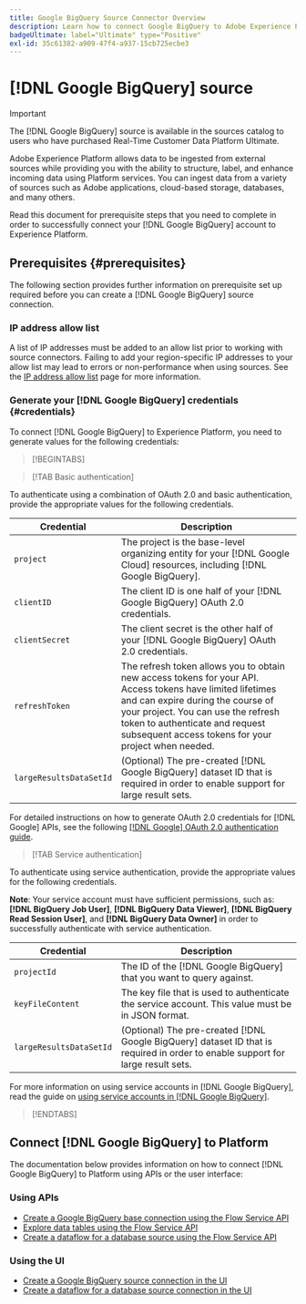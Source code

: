 ```yaml
---
title: Google BigQuery Source Connector Overview
description: Learn how to connect Google BigQuery to Adobe Experience Platform using APIs or the user interface.
badgeUltimate: label="Ultimate" type="Positive"
exl-id: 35c61382-a909-47f4-a937-15cb725ecbe3
---
```

# [!DNL Google BigQuery] source

>[!IMPORTANT]
>
>The [!DNL Google BigQuery] source is available in the sources catalog to users who have purchased Real-Time Customer Data Platform Ultimate.

Adobe Experience Platform allows data to be ingested from external sources while providing you with the ability to structure, label, and enhance incoming data using Platform services. You can ingest data from a variety of sources such as Adobe applications, cloud-based storage, databases, and many others.

Read this document for prerequisite steps that you need to complete in order to successfully connect your [!DNL Google BigQuery] account to Experience Platform.

## Prerequisites {#prerequisites}

The following section provides further information on prerequisite set up required before you can create a [!DNL Google BigQuery] source connection.

### IP address allow list

A list of IP addresses must be added to an allow list prior to working with source connectors. Failing to add your region-specific IP addresses to your allow list may lead to errors or non-performance when using sources. See the [IP address allow list](../../ip-address-allow-list.md) page for more information.

### Generate your [!DNL Google BigQuery] credentials {#credentials}

To connect [!DNL Google BigQuery] to Experience Platform, you need to generate values for the following credentials:

>[!BEGINTABS]

>[!TAB Basic authentication]

To authenticate using a combination of OAuth 2.0 and basic authentication, provide the appropriate values for the following credentials.

| Credential | Description |
| --- | --- |
| `project` |  The project is the base-level organizing entity for your [!DNL Google Cloud] resources, including [!DNL Google BigQuery]. |
| `clientID` | The client ID is one half of your [!DNL Google BigQuery] OAuth 2.0 credentials. |
| `clientSecret` | The client secret is the other half of your [!DNL Google BigQuery] OAuth 2.0 credentials. |
| `refreshToken` | The refresh token allows you to obtain new access tokens for your API. Access tokens have limited lifetimes and can expire during the course of your project. You can use the refresh token to authenticate and request subsequent access tokens for your project when needed. |
| `largeResultsDataSetId` | (Optional) The pre-created  [!DNL Google BigQuery] dataset ID that is required in order to enable support for large result sets.|

For detailed instructions on how to generate OAuth 2.0 credentials for [!DNL Google] APIs, see the following [[!DNL Google] OAuth 2.0 authentication guide](https://developers.google.com/identity/protocols/oauth2).

>[!TAB Service authentication]

To authenticate using service authentication, provide the appropriate values for the following credentials.

**Note**: Your service account must have sufficient permissions, such as: **[!DNL BigQuery Job User]**, **[!DNL BigQuery Data Viewer]**, **[!DNL BigQuery Read Session User]**, and **[!DNL BigQuery Data Owner]** in order to successfully authenticate with service authentication.

| Credential | Description |
| --- | --- |
| `projectId` | The ID of the [!DNL Google BigQuery] that you want to query against. |
| `keyFileContent` | The key file that is used to authenticate the service account. This value must be in JSON format. |
| `largeResultsDataSetId` | (Optional) The pre-created  [!DNL Google BigQuery] dataset ID that is required in order to enable support for large result sets. |

For more information on using service accounts in [!DNL Google BigQuery], read the guide on [using service accounts in [!DNL Google BigQuery]](https://cloud.google.com/bigquery/docs/use-service-accounts).

>[!ENDTABS]

## Connect [!DNL Google BigQuery] to Platform

The documentation below provides information on how to connect [!DNL Google BigQuery] to Platform using APIs or the user interface:

### Using APIs

- [Create a Google BigQuery base connection using the Flow Service API](../../tutorials/api/create/databases/bigquery.md)
- [Explore data tables using the Flow Service API](../../tutorials/api/explore/tabular.md)
- [Create a dataflow for a database source using the Flow Service API](../../tutorials/api/collect/database-nosql.md)

### Using the UI

- [Create a Google BigQuery source connection in the UI](../../tutorials/ui/create/databases/bigquery.md)
- [Create a dataflow for a database source connection in the UI](../../tutorials/ui/dataflow/databases.md)
